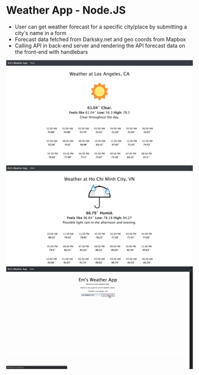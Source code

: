 # Weather App - Node.JS
* User can get weather forecast for a specific city/place by submitting a city's name in a form
* Forecast data fetched from Darksky.net and geo coords from Mapbox
* Calling API in back-end server and rendering the API forecast data on the front-end with handlebars

![weatherapppng](/weatherappnode.png)
![weatherapppng2](/weatherappnode2.png)
![weatherappgif](/weatherappexpress.gif)
